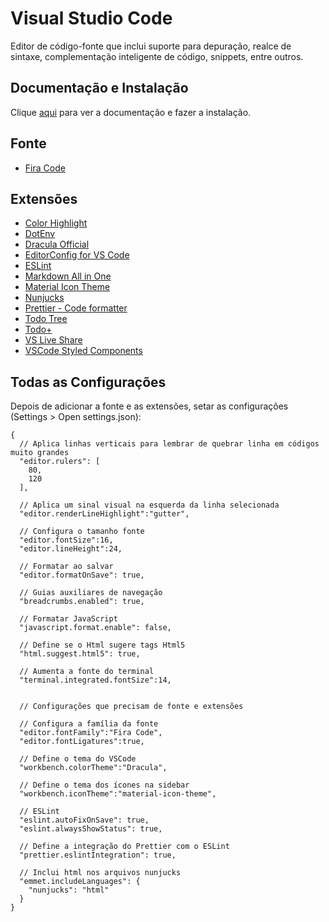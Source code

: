 # Visual Studio Code

Editor de código-fonte que inclui suporte para depuração, realce de sintaxe, complementação inteligente de código, snippets, entre outros.

## Documentação e Instalação

Clique [aqui](https://code.visualstudio.com) para ver a documentação e fazer a instalação.

## Fonte

- [Fira Code](fonts/fira-code.md)

## Extensões

- [Color Highlight](extensions/color-highlight.md)
- [DotEnv](extensions/dotenv.md)
- [Dracula Official](extensions/dracula-official.md)
- [EditorConfig for VS Code](extensions/editorconfig-for-vs-code.md)
- [ESLint](extensions/eslint.md)
- [Markdown All in One](extensions/markdown-all-in-one.md)
- [Material Icon Theme](extensions/material-icon-theme.md)
- [Nunjucks](extensions/nunjucks.md)
- [Prettier - Code formatter](extensions/prettier-code-formatter.md)
- [Todo Tree](extensions/todo-tree)
- [Todo+](extensions/todo-plus)
- [VS Live Share](extensions/vs-live-share.md)
- [VSCode Styled Components](extensions/vscode-styled-components.md)

## Todas as Configurações

Depois de adicionar a fonte e as extensões, setar as configurações (Settings > Open settings.json):

```
{
  // Aplica linhas verticais para lembrar de quebrar linha em códigos muito grandes
  "editor.rulers": [
    80,
    120
  ],

  // Aplica um sinal visual na esquerda da linha selecionada
  "editor.renderLineHighlight":"gutter",

  // Configura o tamanho fonte
  "editor.fontSize":16,
  "editor.lineHeight":24,

  // Formatar ao salvar
  "editor.formatOnSave": true,

  // Guias auxiliares de navegação
  "breadcrumbs.enabled": true,

  // Formatar JavaScript
  "javascript.format.enable": false,

  // Define se o Html sugere tags Html5
  "html.suggest.html5": true,

  // Aumenta a fonte do terminal
  "terminal.integrated.fontSize":14,


  // Configurações que precisam de fonte e extensões

  // Configura a família da fonte
  "editor.fontFamily":"Fira Code",
  "editor.fontLigatures":true,

  // Define o tema do VSCode
  "workbench.colorTheme":"Dracula",

  // Define o tema dos ícones na sidebar
  "workbench.iconTheme":"material-icon-theme",

  // ESLint
  "eslint.autoFixOnSave": true,
  "eslint.alwaysShowStatus": true,

  // Define a integração do Prettier com o ESLint
  "prettier.eslintIntegration": true,

  // Inclui html nos arquivos nunjucks
  "emmet.includeLanguages": {
    "nunjucks": "html"
  }
}
```
